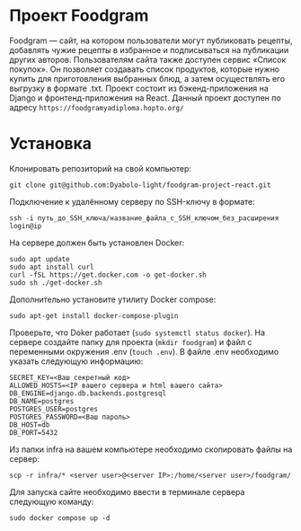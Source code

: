 # Проект Foodgram
Foodgram — сайт, на котором пользователи могут публиковать рецепты, добавлять чужие рецепты в избранное и подписываться на публикации других авторов. Пользователям сайта также доступен сервис «Список покупок». Он позволяет создавать список продуктов, которые нужно купить для приготовления выбранных блюд, а затем осуществлять его выгрузку в формате .txt.
Проект состоит из бэкенд-приложения на Django и фронтенд-приложения на React.
Данный проект доступен по адресу ```https://foodgramyadiploma.hopto.org/```

# Установка
Клонировать репозиторий на свой компьютер:
```
git clone git@github.com:Dyabolo-light/foodgram-project-react.git
```
Подключение к удалённому серверу по SSH-ключу в формате:
```
ssh -i путь_до_SSH_ключа/название_файла_с_SSH_ключом_без_расширения login@ip
```
На сервере должен быть установлен Docker:
```
sudo apt update
sudo apt install curl
curl -fSL https://get.docker.com -o get-docker.sh
sudo sh ./get-docker.sh
```
Дополнительно установите утилиту Docker compose: 
```
sudo apt-get install docker-compose-plugin
```
Проверьте, что Doker работает (```sudo systemctl status docker```).
На сервере создайте папку для проекта (```mkdir foodgram```) и файл с переменными окружения .env (```touch .env```).
В файле .env необходимо указать следующую информацию:
```
SECRET_KEY=<Ваш секретный код>
ALLOWED_HOSTS=<IP вашего сервера и html вашего сайта>
DB_ENGINE=django.db.backends.postgresql
DB_NAME=postgres
POSTGRES_USER=postgres
POSTGRES_PASSWORD=<Ваш пароль>
DB_HOST=db
DB_PORT=5432
```
Из папки infra на вашем компьютере необходимо скопировать файлы на сервер:
```
scp -r infra/* <server user>@<server IP>:/home/<server user>/foodgram/
```
Для запуска сайте необходимо ввести в терминале сервера следующую команду:
```
sudo docker compose up -d
```
